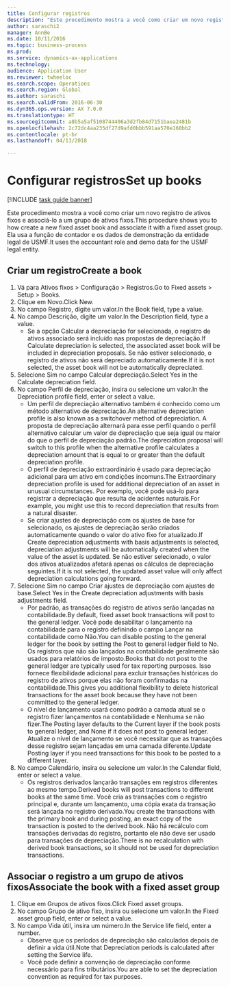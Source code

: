 ```yaml
--- 
title: Configurar registros
description: "Este procedimento mostra a você como criar um novo registro de ativos fixos e associá-lo a um grupo de ativos fixos."
author: saraschi2
manager: AnnBe
ms.date: 10/11/2016
ms.topic: business-process
ms.prod: 
ms.service: dynamics-ax-applications
ms.technology: 
audience: Application User
ms.reviewer: twheeloc
ms.search.scope: Operations
ms.search.region: Global
ms.author: saraschi
ms.search.validFrom: 2016-06-30
ms.dyn365.ops.version: AX 7.0.0
ms.translationtype: HT
ms.sourcegitcommit: a8b5a5af5108744406a3d2fb84d7151baea2481b
ms.openlocfilehash: 2c72dc4aa235df27d9afd0bbb591aa570e160bb2
ms.contentlocale: pt-br
ms.lasthandoff: 04/13/2018

---
```

# <a name="set-up-books"></a><span data-ttu-id="58b5a-103">Configurar registros</span><span class="sxs-lookup"><span data-stu-id="58b5a-103">Set up books</span></span>

[!INCLUDE [task guide banner](../../includes/task-guide-banner.md)]

<span data-ttu-id="58b5a-104">Este procedimento mostra a você como criar um novo registro de ativos fixos e associá-lo a um grupo de ativos fixos.</span><span class="sxs-lookup"><span data-stu-id="58b5a-104">This procedure shows you to how create a new fixed asset book and associate it with a fixed asset group.</span></span> <span data-ttu-id="58b5a-105">Ela usa a função de contador e os dados de demonstração da entidade legal de USMF.</span><span class="sxs-lookup"><span data-stu-id="58b5a-105">It uses the accountant role and demo data for the USMF legal entity.</span></span>


## <a name="create-a-book"></a><span data-ttu-id="58b5a-106">Criar um registro</span><span class="sxs-lookup"><span data-stu-id="58b5a-106">Create a book</span></span>
1. <span data-ttu-id="58b5a-107">Vá para Ativos fixos > Configuração > Registros.</span><span class="sxs-lookup"><span data-stu-id="58b5a-107">Go to Fixed assets > Setup > Books.</span></span>
2. <span data-ttu-id="58b5a-108">Clique em Novo.</span><span class="sxs-lookup"><span data-stu-id="58b5a-108">Click New.</span></span>
3. <span data-ttu-id="58b5a-109">No campo Registro, digite um valor.</span><span class="sxs-lookup"><span data-stu-id="58b5a-109">In the Book field, type a value.</span></span>
4. <span data-ttu-id="58b5a-110">No campo Descrição, digite um valor.</span><span class="sxs-lookup"><span data-stu-id="58b5a-110">In the Description field, type a value.</span></span>
    * <span data-ttu-id="58b5a-111">Se a opção Calcular a depreciação for selecionada, o registro de ativos associado será incluído nas propostas de depreciação.</span><span class="sxs-lookup"><span data-stu-id="58b5a-111">If Calculate depreciation is selected, the associated asset book will be included in depreciation proposals.</span></span> <span data-ttu-id="58b5a-112">Se não estiver selecionado, o registro de ativos não será depreciado automaticamente.</span><span class="sxs-lookup"><span data-stu-id="58b5a-112">If it is not selected, the asset book will not be automatically depreciated.</span></span>  
5. <span data-ttu-id="58b5a-113">Selecione Sim no campo Calcular depreciação.</span><span class="sxs-lookup"><span data-stu-id="58b5a-113">Select Yes in the Calculate depreciation field.</span></span>
6. <span data-ttu-id="58b5a-114">No campo Perfil de depreciação, insira ou selecione um valor.</span><span class="sxs-lookup"><span data-stu-id="58b5a-114">In the Depreciation profile field, enter or select a value.</span></span>
    * <span data-ttu-id="58b5a-115">Um perfil de depreciação alternativo também é conhecido como um método alternativo de depreciação.</span><span class="sxs-lookup"><span data-stu-id="58b5a-115">An alternative depreciation profile is also known as a switchover method of depreciation.</span></span> <span data-ttu-id="58b5a-116">A proposta de depreciação alternará para esse perfil quando o perfil alternativo calcular um valor de depreciação que seja igual ou maior do que o perfil de depreciação padrão.</span><span class="sxs-lookup"><span data-stu-id="58b5a-116">The depreciation proposal will switch to this profile when the alternative profile calculates a depreciation amount that is equal to or greater than the default depreciation profile.</span></span>  
    * <span data-ttu-id="58b5a-117">O perfil de depreciação extraordinário é usado para depreciação adicional para um ativo em condições incomuns.</span><span class="sxs-lookup"><span data-stu-id="58b5a-117">The Extraordinary depreciation profile is used for additional depreciation of an asset in unusual circumstances.</span></span> <span data-ttu-id="58b5a-118">Por exemplo, você pode usá-lo para registrar a depreciação que resulta de acidentes naturais.</span><span class="sxs-lookup"><span data-stu-id="58b5a-118">For example, you might use this to record depreciation that results from a natural disaster.</span></span>  
    * <span data-ttu-id="58b5a-119">Se criar ajustes de depreciação com os ajustes de base for selecionado, os ajustes de depreciação serão criados automaticamente quando o valor do ativo fixo for atualizado.</span><span class="sxs-lookup"><span data-stu-id="58b5a-119">If Create depreciation adjustments with basis adjustments is selected, depreciation adjustments will be automatically created when the value of the asset is updated.</span></span> <span data-ttu-id="58b5a-120">Se não estiver selecionado, o valor dos ativos atualizados afetará apenas os cálculos de depreciação seguintes.</span><span class="sxs-lookup"><span data-stu-id="58b5a-120">If it is not selected, the updated asset value will only affect depreciation calculations going forward.</span></span>  
7. <span data-ttu-id="58b5a-121">Selecione Sim no campo Criar ajustes de depreciação com ajustes de base.</span><span class="sxs-lookup"><span data-stu-id="58b5a-121">Select Yes in the Create depreciation adjustments with basis adjustments field.</span></span>
    * <span data-ttu-id="58b5a-122">Por padrão, as transações do registro de ativos serão lançadas na contabilidade.</span><span class="sxs-lookup"><span data-stu-id="58b5a-122">By default, fixed asset book transactions will post to the general ledger.</span></span> <span data-ttu-id="58b5a-123">Você pode desabilitar o lançamento na contabilidade para o registro definindo o campo Lançar na contabilidade como Não.</span><span class="sxs-lookup"><span data-stu-id="58b5a-123">You can disable posting to the general ledger for the book by setting the Post to general ledger field to No.</span></span> <span data-ttu-id="58b5a-124">Os registros que não são lançados na contabilidade geralmente são usados para relatórios de imposto.</span><span class="sxs-lookup"><span data-stu-id="58b5a-124">Books that do not post to the general ledger are typically used for tax reporting purposes.</span></span> <span data-ttu-id="58b5a-125">Isso fornece flexibilidade adicional para excluir transações históricas do registro de ativos porque elas não foram confirmadas na contabilidade.</span><span class="sxs-lookup"><span data-stu-id="58b5a-125">This gives you additional flexibility to delete historical transactions for the asset book because they have not been committed to the general ledger.</span></span>  
    * <span data-ttu-id="58b5a-126">O nível de lançamento usará como padrão a camada atual se o registro fizer lançamentos na contabilidade e Nenhuma se não fizer.</span><span class="sxs-lookup"><span data-stu-id="58b5a-126">The Posting layer defaults to the Current layer if the book posts to general ledger, and None if it does not post to general ledger.</span></span> <span data-ttu-id="58b5a-127">Atualize o nível de lançamento se você necessitar que as transações desse registro sejam lançadas em uma camada diferente.</span><span class="sxs-lookup"><span data-stu-id="58b5a-127">Update Posting layer if you need transactions for this book to be posted to a different layer.</span></span>  
8. <span data-ttu-id="58b5a-128">No campo Calendário, insira ou selecione um valor.</span><span class="sxs-lookup"><span data-stu-id="58b5a-128">In the Calendar field, enter or select a value.</span></span>
    * <span data-ttu-id="58b5a-129">Os registros derivados lançarão transações em registros diferentes ao mesmo tempo.</span><span class="sxs-lookup"><span data-stu-id="58b5a-129">Derived books will post transactions to different books at the same time.</span></span> <span data-ttu-id="58b5a-130">Você cria as transações com o registro principal e, durante um lançamento, uma cópia exata da transação será lançada no registro derivado.</span><span class="sxs-lookup"><span data-stu-id="58b5a-130">You create the transactions with the primary book and during posting, an exact copy of the transaction is posted to the derived book.</span></span> <span data-ttu-id="58b5a-131">Não há recálculo com transações derivadas do registro, portanto ele não deve ser usado para transações de depreciação.</span><span class="sxs-lookup"><span data-stu-id="58b5a-131">There is no recalculation with derived book transactions, so it should not be used for depreciation transactions.</span></span>  

## <a name="associate-the-book-with-a-fixed-asset-group"></a><span data-ttu-id="58b5a-132">Associar o registro a um grupo de ativos fixos</span><span class="sxs-lookup"><span data-stu-id="58b5a-132">Associate the book with a fixed asset group</span></span>
1. <span data-ttu-id="58b5a-133">Clique em Grupos de ativos fixos.</span><span class="sxs-lookup"><span data-stu-id="58b5a-133">Click Fixed asset groups.</span></span>
2. <span data-ttu-id="58b5a-134">No campo Grupo de ativo fixo, insira ou selecione um valor.</span><span class="sxs-lookup"><span data-stu-id="58b5a-134">In the Fixed asset group field, enter or select a value.</span></span>
3. <span data-ttu-id="58b5a-135">No campo Vida útil, insira um número.</span><span class="sxs-lookup"><span data-stu-id="58b5a-135">In the Service life field, enter a number.</span></span>
    * <span data-ttu-id="58b5a-136">Observe que os períodos de depreciação são calculados depois de definir a vida útil.</span><span class="sxs-lookup"><span data-stu-id="58b5a-136">Note that Depreciation periods is calculated after setting the Service life.</span></span>  
    * <span data-ttu-id="58b5a-137">Você pode definir a convenção de depreciação conforme necessário para fins tributários.</span><span class="sxs-lookup"><span data-stu-id="58b5a-137">You are able to set the depreciation convention as required for tax purposes.</span></span>  


